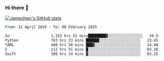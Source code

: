 ### Hi there 👋

[![Jameshwc's GitHub stats](https://github-readme-stats.vercel.app/api?username=jameshwc)](https://github.com/anuraghazra/github-readme-stats)

<!--START_SECTION:waka-->

```txt
From: 12 April 2019 - To: 08 February 2025

Go                   1,152 hrs 51 mins████████▓░░░░░░░░░░░░░░░░   34.51 %
Python               783 hrs 23 mins ██████░░░░░░░░░░░░░░░░░░░   23.45 %
YAML                 480 hrs 58 mins ███▓░░░░░░░░░░░░░░░░░░░░░   14.40 %
C                    112 hrs 51 mins █░░░░░░░░░░░░░░░░░░░░░░░░   03.38 %
Swift                108 hrs 34 mins ▓░░░░░░░░░░░░░░░░░░░░░░░░   03.25 %
```

<!--END_SECTION:waka-->
